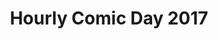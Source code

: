 ---
layout: story
title: Hourly Comic Day 2017
image: /assets/comics/hourlies2017-
imageType: .jpeg
pageNumber: 4
baseurl: /other/hourlies/hourlies2017-
numPages: 4
origin: other/hourlies.html
---